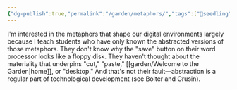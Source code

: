 ```yaml
---
{"dg-publish":true,"permalink":"/garden/metaphors/","tags":["🌱seedling"],"noteIcon":"1","created":"2024-04-07T08:43:28.000-05:00","updated":"2024-04-08T20:33:08.000-05:00"}
---
```


I'm interested in the metaphors that shape our digital environments largely because I teach students who have only known the abstracted versions of those metaphors. They don't know why the "save" button on their word processor looks like a floppy disk. They haven't thought about the materiality that underpins "cut," "paste," [[garden/Welcome to the Garden\|home]], or "desktop." And that's not their fault—abstraction is a regular part of technological development (see Bolter and Grusin).